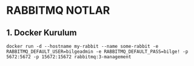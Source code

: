# RABBITMQ NOTLAR

## 1. Docker Kurulum
    docker run -d --hostname my-rabbit --name some-rabbit -e RABBITMQ_DEFAULT_USER=bilgeadmin -e RABBITMQ_DEFAULT_PASS=bilge! -p 5672:5672 -p 15672:15672 rabbitmq:3-management
